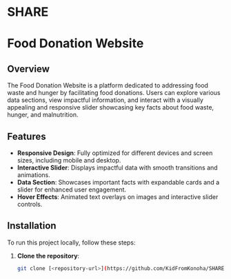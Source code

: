 # SHARE
# Food Donation Website

## Overview

The Food Donation Website is a platform dedicated to addressing food waste and hunger by facilitating food donations. Users can explore various data sections, view impactful information, and interact with a visually appealing and responsive slider showcasing key facts about food waste, hunger, and malnutrition.

## Features

- **Responsive Design**: Fully optimized for different devices and screen sizes, including mobile and desktop.
- **Interactive Slider**: Displays impactful data with smooth transitions and animations.
- **Data Section**: Showcases important facts with expandable cards and a slider for enhanced user engagement.
- **Hover Effects**: Animated text overlays on images and interactive slider controls.

## Installation

To run this project locally, follow these steps:

1. **Clone the repository**:
   ```bash
   git clone [<repository-url>](https://github.com/KidFromKonoha/SHARE.git)
   
